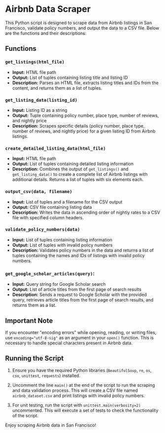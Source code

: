 # Airbnb Data Scraper

This Python script is designed to scrape data from Airbnb listings in San Francisco, validate policy numbers, and output the data to a CSV file. Below are the functions and their descriptions:

## Functions

### `get_listings(html_file)`
- **Input:** HTML file path
- **Output:** List of tuples containing listing title and listing ID
- **Description:** Parses an HTML file, extracts listing titles and IDs from the content, and returns them as a list of tuples.

### `get_listing_data(listing_id)`
- **Input:** Listing ID as a string
- **Output:** Tuple containing policy number, place type, number of reviews, and nightly price
- **Description:** Scrapes specific details (policy number, place type, number of reviews, and nightly price) for a given listing ID from Airbnb listings.

### `create_detailed_listing_data(html_file)`
- **Input:** HTML file path
- **Output:** List of tuples containing detailed listing information
- **Description:** Combines the output of `get_listings()` and `get_listing_data()` to create a complete list of Airbnb listings with additional details. Returns a list of tuples with six elements each.

### `output_csv(data, filename)`
- **Input:** List of tuples and a filename for the CSV output
- **Output:** CSV file containing listing data
- **Description:** Writes the data in ascending order of nightly rates to a CSV file with specified column headers.

### `validate_policy_numbers(data)`
- **Input:** List of tuples containing listing information
- **Output:** List of tuples with invalid policy numbers
- **Description:** Validates policy numbers in the data and returns a list of tuples containing the names and IDs of listings with invalid policy numbers.

### `get_google_scholar_articles(query)`:
- **Input:** Query string for Google Scholar search
- **Output:** List of article titles from the first page of search results
- **Description:** Sends a request to Google Scholar with the provided query, retrieves article titles from the first page of search results, and returns them as a list.

## Important Note

If you encounter "encoding errors" while opening, reading, or writing files, use `encoding="utf-8-sig"` as an argument in your `open()` function. This is necessary to handle special characters present in Airbnb data.

## Running the Script

1. Ensure you have the required Python libraries (`BeautifulSoup`, `re`, `os`, `csv`, `unittest`, `requests`) installed.

2. Uncomment the line `main()` at the end of the script to run the scraping and data validation process. This will create a CSV file named `airbnb_dataset.csv` and print listings with invalid policy numbers.

3. For unit testing, run the script with `unittest.main(verbosity=2)` uncommented. This will execute a set of tests to check the functionality of the script.

Enjoy scraping Airbnb data in San Francisco!
